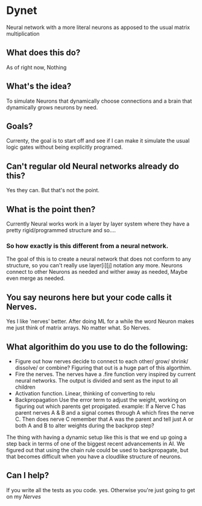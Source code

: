 # Dynet
Neural network with a more literal neurons as apposed to the usual matrix multiplication

## What does this do?
As of right now, Nothing

## What's the idea?
To simulate Neurons that dynamically choose connections and a brain that dynamically grows neurons by need. 

## Goals?
Currenty, the goal is to start off and see if I can make it simulate the usual logic gates without being explicitly programed. 

## Can't regular old Neural networks already do this? 
Yes they can. But that's not the point.

## What is the point then?
Currently Neural works work in a layer by layer system where they have a pretty rigid/programmed structure and so.... 

### So how exactly is this different from a neural network. 
The goal of this is to create a neural network that does not conform to any structure, so you can't really use layer[i][j] notation any more. 
Neurons connect to other Neurons as needed and wither away as needed, Maybe even merge as needed. 

## You say neurons here but your code calls it Nerves. 
Yes I like 'nerves' better. After doing ML for a while the word Neuron makes me just think of matrix arrays. No matter what. So Nerves. 

## What algorithim do you use to do the following: 
- Figure out how nerves decide to connect to each other/ grow/ shrink/ dissolve/ or combine? 
Figuring that out is a huge part of this algorthim. 
- Fire the nerves.
The nerves have a .fire function very inspired by current neural networks. The output is divided and sent as the input to all children
- Activation function. 
Linear, thinking of converting to relu
- Backpropagation
Use the error term to adjust the weight, working on figuring out which parents get propigated. example: 
If a Nerve C has parent nerves A & B and a signal comes through A which fires the nerve C. Then does nerve C remember that A was the parent and tell just A or both A and B to alter weights during the backprop step? 

The thing with having a dynamic setup like this is that we end up going a step back in terms of one of the biggest recent advancements in AI. 
We figured out that using the chain rule could be used to backpropagate, but that becomes difficult when you have a cloudlike structure of neurons. 

## Can I help?
If you write all the tests as you code. yes. Otherwise you're just going to get on my *Nerves*
